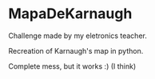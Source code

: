 # MapaDeKarnaugh
Challenge made by my eletronics teacher.

Recreation of Karnaugh's map in python.

Complete mess, but it works :) (I think)
